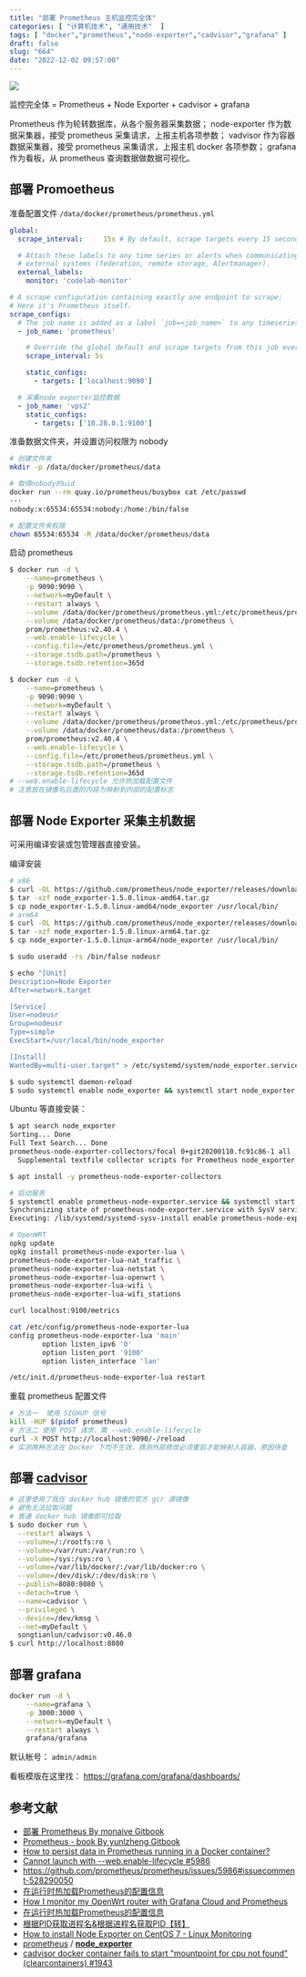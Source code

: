 ```yaml
---
title: "部署 Prometheus 主机监控完全体"
categories: [ "计算机技术", "通用技术"  ]
tags: [ "docker","prometheus","node-exporter","cadvisor","grafana" ]
draft: false
slug: "664"
date: "2022-12-02 09:57:00"
---
```


![](https://imagehost-cdn.frytea.com/images/2022/12/02/202212020957362a5ac543b2ec7f2be.png)

监控完全体 = Prometheus + Node Exporter + cadvisor + grafana

Prometheus 作为轮转数据库，从各个服务器采集数据；
node-exporter 作为数据采集器，接受 prometheus 采集请求，上报主机各项参数；
vadvisor 作为容器数据采集器，接受 prometheus 采集请求，上报主机 docker 各项参数；
grafana 作为看板，从 prometheus 查询数据做数据可视化。

## 部署 Promoetheus

准备配置文件 `/data/docker/prometheus/prometheus.yml`

```yaml
global:
  scrape_interval:     15s # By default, scrape targets every 15 seconds.

  # Attach these labels to any time series or alerts when communicating with
  # external systems (federation, remote storage, Alertmanager).
  external_labels:
    monitor: 'codelab-monitor'

# A scrape configuration containing exactly one endpoint to scrape:
# Here it's Prometheus itself.
scrape_configs:
  # The job name is added as a label `job=<job_name>` to any timeseries scraped from this config.
  - job_name: 'prometheus'

    # Override the global default and scrape targets from this job every 5 seconds.
    scrape_interval: 5s

    static_configs:
      - targets: ['localhost:9090']

  # 采集node exporter监控数据
  - job_name: 'vps2'
    static_configs:
      - targets: ['10.28.0.1:9100']
```

准备数据文件夹，并设置访问权限为 nobody

```bash
# 创建文件夹
mkdir -p /data/docker/prometheus/data

# 取得nobody的uid
docker run --rm quay.io/prometheus/busybox cat /etc/passwd
···
nobody:x:65534:65534:nobody:/home:/bin/false

# 配置文件夹权限
chown 65534:65534 -R /data/docker/prometheus/data
```

启动 prometheus

```bash
$ docker run -d \
    --name=prometheus \
    -p 9090:9090 \
    --network=myDefault \
    --restart always \
    --volume /data/docker/prometheus/prometheus.yml:/etc/prometheus/prometheus.yml \
    --volume /data/docker/prometheus/data:/prometheus \
    prom/prometheus:v2.40.4 \
    --web.enable-lifecycle \
    --config.file=/etc/prometheus/prometheus.yml \
    --storage.tsdb.path=/prometheus \
    --storage.tsdb.retention=365d

$ docker run -d \
    --name=prometheus \
    -p 9090:9090 \
    --network=myDefault \
    --restart always \
    --volume /data/docker/prometheus/prometheus.yml:/etc/prometheus/prometheus.yml \
    --volume /data/docker/prometheus/data:/prometheus \
    prom/prometheus:v2.40.4 \
    --web.enable-lifecycle \
    --config.file=/etc/prometheus/prometheus.yml \
    --storage.tsdb.path=/prometheus \
    --storage.tsdb.retention=365d
# --web.enable-lifecycle 允许热加载配置文件
# 注意放在镜像名后面的内容为映射到内部的配置标志
```

## 部署 Node Exporter 采集主机数据

可采用编译安装或包管理器直接安装。

编译安装

```bash
# x86
$ curl -OL https://github.com/prometheus/node_exporter/releases/download/v1.5.0/node_exporter-1.5.0.linux-amd64.tar.gz
$ tar -xzf node_exporter-1.5.0.linux-amd64.tar.gz
$ cp node_exporter-1.5.0.linux-amd64/node_exporter /usr/local/bin/
# arm64
$ curl -OL https://github.com/prometheus/node_exporter/releases/download/v1.5.0/node_exporter-1.5.0.linux-arm64.tar.gz
$ tar -xzf node_exporter-1.5.0.linux-arm64.tar.gz
$ cp node_exporter-1.5.0.linux-arm64/node_exporter /usr/local/bin/

$ sudo useradd -rs /bin/false nodeusr

$ echo "[Unit]
Description=Node Exporter
After=network.target

[Service]
User=nodeusr
Group=nodeusr
Type=simple
ExecStart=/usr/local/bin/node_exporter

[Install]
WantedBy=multi-user.target" > /etc/systemd/system/node_exporter.service

$ sudo systemctl daemon-reload
$ sudo systemctl enable node_exporter && systemctl start node_exporter
```

Ubuntu 等直接安装：

```bash
$ apt search node_exporter
Sorting... Done
Full Text Search... Done
prometheus-node-exporter-collectors/focal 0+git20200110.fc91c86-1 all
  Supplemental textfile collector scripts for Prometheus node_exporter

$ apt install -y prometheus-node-exporter-collectors

# 启动服务
$ systemctl enable prometheus-node-exporter.service && systemctl start prometheus-node-exporter.service
Synchronizing state of prometheus-node-exporter.service with SysV service script with /lib/systemd/systemd-sysv-install.
Executing: /lib/systemd/systemd-sysv-install enable prometheus-node-exporter

# OpenWRT
opkg update
opkg install prometheus-node-exporter-lua \
prometheus-node-exporter-lua-nat_traffic \
prometheus-node-exporter-lua-netstat \
prometheus-node-exporter-lua-openwrt \
prometheus-node-exporter-lua-wifi \
prometheus-node-exporter-lua-wifi_stations

curl localhost:9100/metrics

cat /etc/config/prometheus-node-exporter-lua
config prometheus-node-exporter-lua 'main'
        option listen_ipv6 '0'
        option listen_port '9100'
        option listen_interface 'lan'

/etc/init.d/prometheus-node-exporter-lua restart
```

重载 prometheus 配置文件

```bash
# 方法一  使用 SIGHUP 信号
kill -HUP $(pidof prometheus)
# 方法二 使用 POST 请求，需 --web.enable-lifecycle
curl -X POST http://localhost:9090/-/reload
# 实测两种方法在 Docker 下均不生效，猜测外部修改必须重启才能映射入容器，原因待查
```

## 部署 **[cadvisor](https://github.com/google/cadvisor)**

```bash
# 这里使用了我在 docker hub 镜像的官方 gcr 源镜像
# 避免无法拉取问题
# 普通 docker hub 镜像即可拉取
$ sudo docker run \
  --restart always \
  --volume=/:/rootfs:ro \
  --volume=/var/run:/var/run:ro \
  --volume=/sys:/sys:ro \
  --volume=/var/lib/docker/:/var/lib/docker:ro \
  --volume=/dev/disk/:/dev/disk:ro \
  --publish=8080:8080 \
  --detach=true \
  --name=cadvisor \
  --privileged \
  --device=/dev/kmsg \
  --net=myDefault \
  songtianlun/cadvisor:v0.46.0
$ curl http://localhost:8080
```

## 部署 grafana

```bash
docker run -d \
    --name=grafana \
    -p 3000:3000 \
    --network=myDefault \
    --restart always \
    grafana/grafana
```

默认帐号： `admin/admin`

看板模版在这里找： https://grafana.com/grafana/dashboards/

## 参考文献

- [部署 Prometheus By monaive Gitbook](https://monaive.gitbook.io/prometheus/)
- [Prometheus - book By yunlzheng Gitbook](https://yunlzheng.gitbook.io/prometheus-book/)
- [How to persist data in Prometheus running in a Docker container?](https://stackoverflow.com/questions/50009065/how-to-persist-data-in-prometheus-running-in-a-docker-container)
- [Cannot launch with --web.enable-lifecycle #5986](https://github.com/prometheus/prometheus/issues/5986)
- https://github.com/prometheus/prometheus/issues/5986#issuecomment-528290050
- [在运行时热加载Prometheus的配置信息](https://blog.frognew.com/2018/09/prometheus-config-hotreload.html)
- [How I monitor my OpenWrt router with Grafana Cloud and Prometheus](https://grafana.com/blog/2021/02/09/how-i-monitor-my-openwrt-router-with-grafana-cloud-and-prometheus/)
- [在运行时热加载Prometheus的配置信息](https://blog.frognew.com/2018/09/prometheus-config-hotreload.html)
- [根据PID获取进程名&根据进程名获取PID【转】](https://www.cnblogs.com/sky-heaven/p/12101618.html)
- [How to install Node Exporter on CentOS 7 - Linux Monitoring](https://www.theairtips.com/post/how-to-install-node-exporter-on-centos-7-linux-monitoring)
- [prometheus](https://github.com/prometheus) / **[node_exporter](https://github.com/prometheus/node_exporter)**
- [cadvisor docker container fails to start "mountpoint for cpu not found" (clearcontainers) #1943](https://github.com/google/cadvisor/issues/1943)

